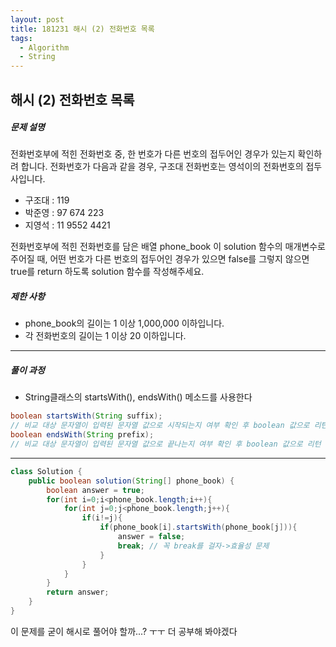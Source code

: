 ```yaml
---
layout: post
title: 181231 해시 (2) 전화번호 목록
tags:
  - Algorithm
  - String
---
```

## 해시 (2) 전화번호 목록

##### 문제 설명

전화번호부에 적힌 전화번호 중, 한 번호가 다른 번호의 접두어인 경우가 있는지 확인하려 합니다.
전화번호가 다음과 같을 경우, 구조대 전화번호는 영석이의 전화번호의 접두사입니다.

- 구조대 : 119
- 박준영 : 97 674 223
- 지영석 : 11 9552 4421

전화번호부에 적힌 전화번호를 담은 배열 phone_book 이 solution 함수의 매개변수로 주어질 때, 어떤 번호가 다른 번호의 접두어인 경우가 있으면 false를 그렇지 않으면 true를 return 하도록 solution 함수를 작성해주세요.

##### 제한 사항

- phone_book의 길이는 1 이상 1,000,000 이하입니다.
- 각 전화번호의 길이는 1 이상 20 이하입니다.

------

##### 풀이 과정

- String클래스의 startsWith(), endsWith() 메소드를 사용한다

```java
boolean startsWith(String suffix);
// 비교 대상 문자열이 입력된 문자열 값으로 시작되는지 여부 확인 후 boolean 값으로 리턴
boolean endsWith(String prefix); 
// 비교 대상 문자열이 입력된 문자열 값으로 끝나는지 여부 확인 후 boolean 값으로 리턴
```
------
```java
class Solution {
    public boolean solution(String[] phone_book) {
        boolean answer = true;
        for(int i=0;i<phone_book.length;i++){
            for(int j=0;j<phone_book.length;j++){
                if(i!=j){
                    if(phone_book[i].startsWith(phone_book[j])){
                        answer = false;
                        break; // 꼭 break를 걸자->효율성 문제
                    }
                }
            }
        }
        return answer;
    }
}
```



이 문제를 굳이 해시로 풀어야 할까...? ㅜㅜ 더 공부해 봐야겠다